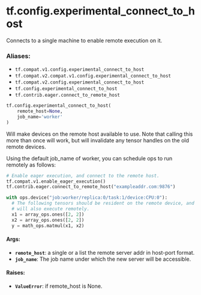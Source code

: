 <div itemscope itemtype="http://developers.google.com/ReferenceObject">
<meta itemprop="name" content="tf.config.experimental_connect_to_host" />
<meta itemprop="path" content="Stable" />
</div>

# tf.config.experimental_connect_to_host

Connects to a single machine to enable remote execution on it.

### Aliases:

* `tf.compat.v1.config.experimental_connect_to_host`
* `tf.compat.v2.compat.v1.config.experimental_connect_to_host`
* `tf.compat.v2.config.experimental_connect_to_host`
* `tf.config.experimental_connect_to_host`
* `tf.contrib.eager.connect_to_remote_host`

``` python
tf.config.experimental_connect_to_host(
    remote_host=None,
    job_name='worker'
)
```

<!-- Placeholder for "Used in" -->

Will make devices on the remote host available to use. Note that calling this
more than once will work, but will invalidate any tensor handles on the old
remote devices.

Using the default job_name of worker, you can schedule ops to run remotely as
follows:
```python
# Enable eager execution, and connect to the remote host.
tf.compat.v1.enable_eager_execution()
tf.contrib.eager.connect_to_remote_host("exampleaddr.com:9876")

with ops.device("job:worker/replica:0/task:1/device:CPU:0"):
  # The following tensors should be resident on the remote device, and the op
  # will also execute remotely.
  x1 = array_ops.ones([2, 2])
  x2 = array_ops.ones([2, 2])
  y = math_ops.matmul(x1, x2)
```

#### Args:


* <b>`remote_host`</b>: a single or a list the remote server addr in host-port format.
* <b>`job_name`</b>: The job name under which the new server will be accessible.


#### Raises:


* <b>`ValueError`</b>: if remote_host is None.